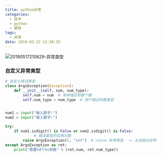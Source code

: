 ```yaml
---
title: python异常
categories:
  - 技术
  - python
  - 基础
tags:
  - 异常
date: 2019-03-22 22:38:25
---
```

![20190517210629-异常类型](https://gitee.com/bookandmusic/imgs/raw/master/uPic/2020%2006/20190517210629-异常类型%20.png)

### 自定义异常类型
```python
# 自定义错误类型
class ArgsException(Exception):
    def __init__(self, num, num_type):
        self.num = num  # 用来描述参数个数
        self.num_type = num_type  # 用户描述参数类型


num1 = input("输入数字:")
num2 = input("输入数字:")

try:
    if num1.isdigit() is False or num2.isdigit() is False:
             # 错误类型的实例对象
        raise ArgsException(2, "int")  # raise 异常类型  -> 主动抛出异常
except ArgsException as ret:
    print("需要%d个%s参数" % (ret.num, ret.num_type))

```